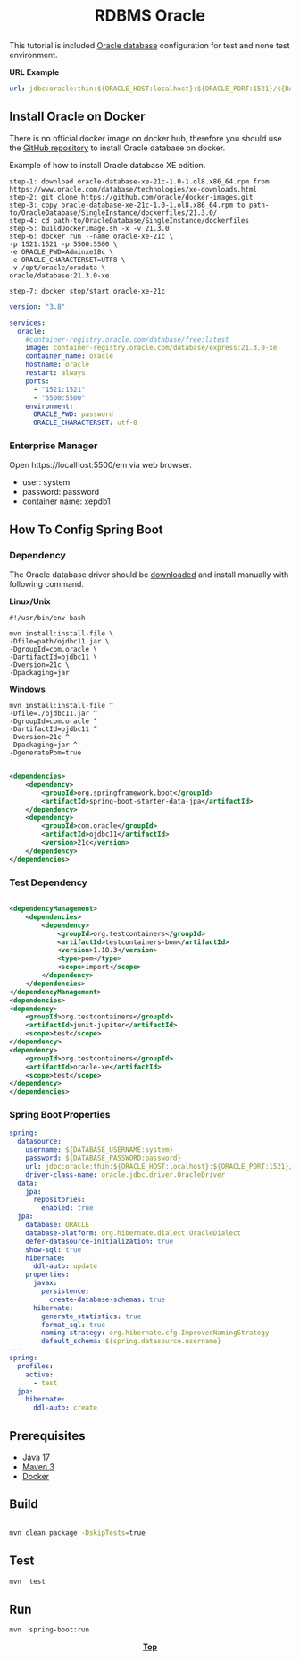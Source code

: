 # <p align="center">RDBMS Oracle</p>

<p align="justify">

This tutorial is included [Oracle database](https://www.oracle.com/) configuration for test and none test environment.

</p>

**URL Example**

```yaml
url: jdbc:oracle:thin:${ORACLE_HOST:localhost}:${ORACLE_PORT:1521}/${DATABASE_NAME:xepdb1}
```

## Install Oracle on Docker

<p align="justify">

There is no official docker image on docker hub, therefore you should use
the [GitHub repository](https://github.com/oracle/docker-images/tree/main/OracleDatabase/SingleInstance) to install
Oracle database on docker.

</p>
Example of how to install Oracle database XE edition.

```text
step-1: download oracle-database-xe-21c-1.0-1.ol8.x86_64.rpm from https://www.oracle.com/database/technologies/xe-downloads.html
step-2: git clone https://github.com/oracle/docker-images.git
step-3: copy oracle-database-xe-21c-1.0-1.ol8.x86_64.rpm to path-to/OracleDatabase/SingleInstance/dockerfiles/21.3.0/
step-4: cd path-to/OracleDatabase/SingleInstance/dockerfiles
step-5: buildDockerImage.sh -x -v 21.3.0
step-6: docker run --name oracle-xe-21c \
-p 1521:1521 -p 5500:5500 \
-e ORACLE_PWD=Adminxe18c \
-e ORACLE_CHARACTERSET=UTF8 \
-v /opt/oracle/oradata \
oracle/database:21.3.0-xe

step-7: docker stop/start oracle-xe-21c
```

```yaml
version: "3.8"

services:
  oracle:
    #container-registry.oracle.com/database/free:latest
    image: container-registry.oracle.com/database/express:21.3.0-xe
    container_name: oracle
    hostname: oracle
    restart: always
    ports:
      - "1521:1521"
      - "5500:5500"
    environment:
      ORACLE_PWD: password
      ORACLE_CHARACTERSET: utf-8
```

### Enterprise Manager

Open https://localhost:5500/em via web browser.

* user: system
* password: password
* container name: xepdb1

## How To Config Spring Boot

### Dependency

The Oracle database driver should
be [downloaded](https://www.oracle.com/de/database/technologies/appdev/jdbc-downloads.html) and install manually with
following command.

**Linux/Unix**

```shell
#!/usr/bin/env bash

mvn install:install-file \
-Dfile=path/ojdbc11.jar \
-DgroupId=com.oracle \
-DartifactId=ojdbc11 \
-Dversion=21c \
-Dpackaging=jar
```

**Windows**

```shell
mvn install:install-file ^
-Dfile=./ojdbc11.jar ^
-DgroupId=com.oracle ^
-DartifactId=ojdbc11 ^
-Dversion=21c ^
-Dpackaging=jar ^
-DgeneratePom=true

```

```xml

<dependencies>
    <dependency>
        <groupId>org.springframework.boot</groupId>
        <artifactId>spring-boot-starter-data-jpa</artifactId>
    </dependency>
    <dependency>
        <groupId>com.oracle</groupId>
        <artifactId>ojdbc11</artifactId>
        <version>21c</version>
    </dependency>
</dependencies>
```

### Test Dependency

```xml

<dependencyManagement>
    <dependencies>
        <dependency>
            <groupId>org.testcontainers</groupId>
            <artifactId>testcontainers-bom</artifactId>
            <version>1.18.3</version>
            <type>pom</type>
            <scope>import</scope>
        </dependency>
    </dependencies>
</dependencyManagement>
<dependencies>
<dependency>
    <groupId>org.testcontainers</groupId>
    <artifactId>junit-jupiter</artifactId>
    <scope>test</scope>
</dependency>
<dependency>
    <groupId>org.testcontainers</groupId>
    <artifactId>oracle-xe</artifactId>
    <scope>test</scope>
</dependency>
</dependencies>
```

### Spring Boot Properties

```yaml
spring:
  datasource:
    username: ${DATABASE_USERNAME:system}
    password: ${DATABASE_PASSWORD:password}
    url: jdbc:oracle:thin:${ORACLE_HOST:localhost}:${ORACLE_PORT:1521}/${DATABASE_NAME:xepdb1}
    driver-class-name: oracle.jdbc.driver.OracleDriver
  data:
    jpa:
      repositories:
        enabled: true
  jpa:
    database: ORACLE
    database-platform: org.hibernate.dialect.OracleDialect
    defer-datasource-initialization: true
    show-sql: true
    hibernate:
      ddl-auto: update
    properties:
      javax:
        persistence:
          create-database-schemas: true
      hibernate:
        generate_statistics: true
        format_sql: true
        naming-strategy: org.hibernate.cfg.ImprovedNamingStrategy
        default_schema: ${spring.datasource.username}
---
spring:
  profiles:
    active:
      - test
  jpa:
    hibernate:
      ddl-auto: create
```

## Prerequisites

* [Java 17](https://www.oracle.com/de/java/technologies/downloads/)
* [Maven 3](https://maven.apache.org/index.html)
* [Docker](https://www.docker.com/)

## Build

```bash

mvn clean package -DskipTests=true
```

## Test

```bash
mvn  test
```

## Run

```bash
mvn  spring-boot:run
```

**<p align="center"> [Top](#rdbms-oracle) </p>**